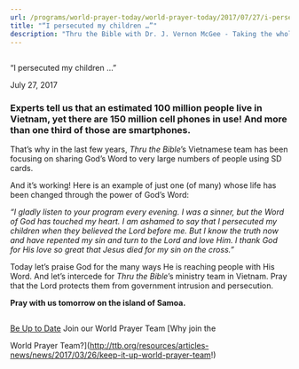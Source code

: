 ```yaml
---
url: /programs/world-prayer-today/world-prayer-today/2017/07/27/i-persecuted-my-children
title: "“I persecuted my children …”"
description: "Thru the Bible with Dr. J. Vernon McGee - Taking the whole Word to the whole world"
---
```







## 
 “I persecuted my children …”


July 27, 2017




### Experts tell us that an estimated 100 million people live in Vietnam, yet there are 150 million cell phones in use! And more than one third of those are smartphones.


That’s why in the last few years, *Thru the Bible*’s Vietnamese team has been focusing on sharing God’s Word to very large numbers of people using SD cards. 


And it’s working! Here is an example of just one (of many) whose life has been changed through the power of God’s Word:


*“I gladly listen to your program every evening. I was a sinner, but the Word of God has touched my heart. I am ashamed to say that I persecuted my children when they believed the Lord before me. But I know the truth now and have repented my sin and turn to the Lord and love Him. I thank God for His love so great that Jesus died for my sin on the cross.”*


Today let’s praise God for the many ways He is reaching people with His Word. And let’s intercede for *Thru the Bible*’s ministry team in Vietnam. Pray that the Lord protects them from government intrusion and persecution.


**Pray with us tomorrow on the island of Samoa.**







## 




[Be Up to Date](http://feeds.feedburner.com/WorldPrayerToday "World Prayer Today RSS Feed")
Join our World Prayer Team
[Why join the  

World Prayer Team?](http://ttb.org/resources/articles-news/news/2017/03/26/keep-it-up-world-prayer-team!)




